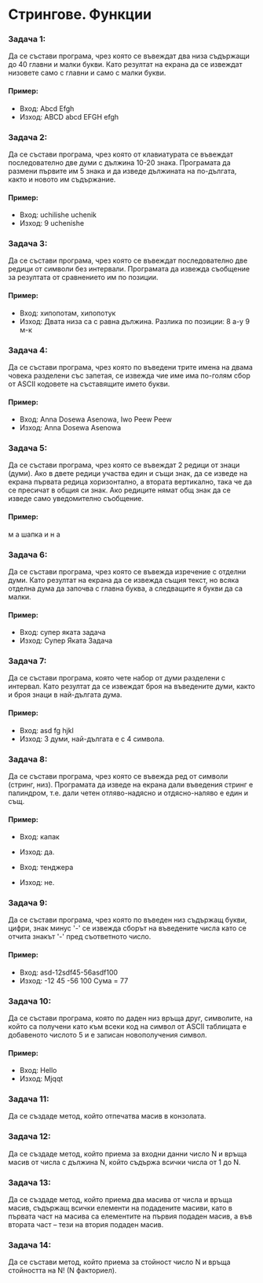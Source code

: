 # Стрингове. Функции

### Задача 1:
Да се състави програма, чрез която се въвеждат два низа съдържащи до 40 главни и малки букви.
Като резултат на екрана да се извеждат низовете само с главни и само с малки букви.

#### Пример:
* Вход: Abcd Efgh
* Изход: ABCD abcd EFGH efgh

### Задача 2:
Да се състави програма, чрез която от клавиатурата се въвеждат последователно две думи с дължина 10-20 знака.
Програмата да размени първите им 5 знака и да изведе дължината на по-дългата, както и новото им съдържание.

#### Пример:
* Вход: uchilishe uchenik
* Изход: 9 uchenishe

### Задача 3:
Да се състави програма, чрез която се въвеждат последователно две редици от символи без интервали.
Програмата да извежда съобщение за резултата от сравнението им по позиции.

#### Пример:
* Вход: хипопотам, хипопотук
* Изход:
Двата низа са с равна дължина.
Разлика по позиции:
8 а-у
9 м-к

### Задача 4:
Да се състави програма, чрез която по въведени трите имена на двама човека разделени със запетая, се извежда чие име има по-голям сбор от ASCII кодовете на съставящите името букви.

#### Пример:
* Вход: Anna Dosewa Asenowa, Iwo Peew Peew
* Изход: Anna Dosewa Asenowa

### Задача 5:
Да се състави програма, чрез която се въвеждат 2 редици от знаци (думи).
Ако в двете редици участва един и същи знак, да се изведе на екрана първата редица хоризонтално, а втората вертикално, така че да се пресичат в общия си знак. Ако редиците нямат общ знак да се изведе само уведомително съобщение.

#### Пример:
м
а
шапка
и
н
а

### Задача 6:
Да се състави програма, чрез която  се въвежда изречение с отделни думи.
Като резултат на екрана да се извежда същия текст, но всяка отделна дума да започва с главна буква, а следващите я букви да са малки.

#### Пример:
* Вход: супер яката задача
* Изход: Супер Яката Задача

### Задача 7:
Да се състави програма, която чете набор от думи разделени с интервал.
Като резултат да се извеждат броя на въведените думи, както и броя знаци в най-дългата дума.

#### Пример:
* Вход: asd fg hjkl
* Изход: 3 думи, най-дългата е с 4 символа.

### Задача 8:
Да се състави програма, чрез която се въвежда ред от символи (стринг, низ).
Програмата да изведе на екрана дали въведения стринг е палиндром, т.е. дали четен отляво-надясно и отдясно-наляво е един и същ.

#### Пример:
* Вход: капак
* Изход: да.  

* Вход: тенджера
* Изход: не.

### Задача 9:
Да се състави програма, чрез която по въведен низ съдържащ букви, цифри, знак минус '-' се извежда сборът на въведените числа като се отчита
знакът '-' пред съответното число.

#### Пример:
* Вход: asd-12sdf45-56asdf100
* Изход:
-12
45
-56
100
Сума = 77

### Задача 10:
Да се състави програма, която по даден низ връща друг, символите, на който са получени като към всеки код на символ от ASCII таблицата
е добавеното числото 5 и е записан новополучения символ.

#### Пример:
* Вход: Hello
* Изход: Mjqqt

### Задача 11:
Да се създаде метод, който отпечатва масив в конзолата.

### Задача 12:
Да се създаде метод, който приема за входни данни число N и връща масив от числа с дължина N, който съдържа всички числа от 1 до N.

### Задача 13:
Да се създаде метод, който приема два масива от числа и връща масив, съдържащ всички елементи на подадените масиви,
като в първата част на масива са елементите на първия подаден масив, а във втората част – тези на втория подаден масив.

### Задача 14:
Да се състави метод, който приема за стойност число N и връща стойността на N! (N факториел).

